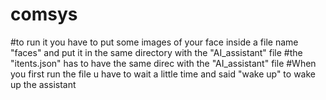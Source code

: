 # comsys
#to run it you have to put some images of your face inside a file name "faces" and put it in the same directory with the "AI_assistant" file
#the "itents.json" has to have the same direc with the "AI_assistant" file
#When you first run the file u have to wait a little time and said "wake up" to wake up the assistant 

